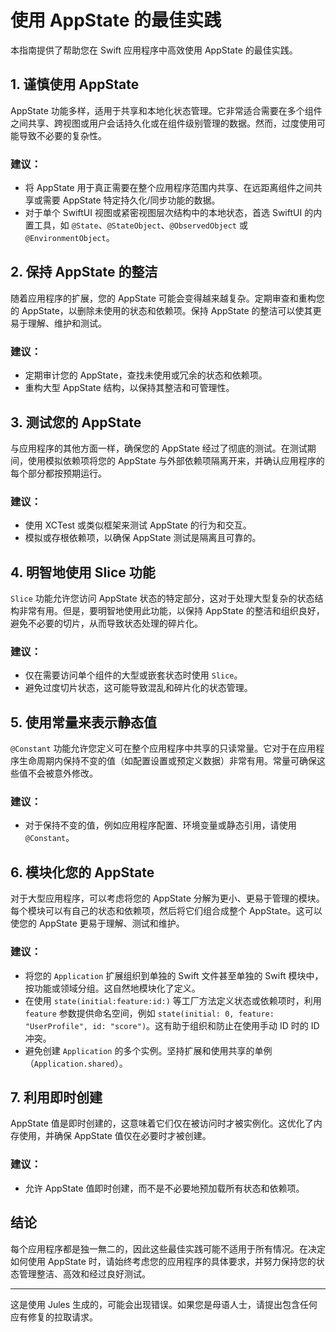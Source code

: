 # 使用 AppState 的最佳实践

本指南提供了帮助您在 Swift 应用程序中高效使用 AppState 的最佳实践。

## 1. 谨慎使用 AppState

AppState 功能多样，适用于共享和本地化状态管理。它非常适合需要在多个组件之间共享、跨视图或用户会话持久化或在组件级别管理的数据。然而，过度使用可能导致不必要的复杂性。

### 建议：
- 将 AppState 用于真正需要在整个应用程序范围内共享、在远距离组件之间共享或需要 AppState 特定持久化/同步功能的数据。
- 对于单个 SwiftUI 视图或紧密视图层次结构中的本地状态，首选 SwiftUI 的内置工具，如 `@State`、`@StateObject`、`@ObservedObject` 或 `@EnvironmentObject`。

## 2. 保持 AppState 的整洁

随着应用程序的扩展，您的 AppState 可能会变得越来越复杂。定期审查和重构您的 AppState，以删除未使用的状态和依赖项。保持 AppState 的整洁可以使其更易于理解、维护和测试。

### 建议：
- 定期审计您的 AppState，查找未使用或冗余的状态和依赖项。
- 重构大型 AppState 结构，以保持其整洁和可管理性。

## 3. 测试您的 AppState

与应用程序的其他方面一样，确保您的 AppState 经过了彻底的测试。在测试期间，使用模拟依赖项将您的 AppState 与外部依赖项隔离开来，并确认应用程序的每个部分都按预期运行。

### 建议：
- 使用 XCTest 或类似框架来测试 AppState 的行为和交互。
- 模拟或存根依赖项，以确保 AppState 测试是隔离且可靠的。

## 4. 明智地使用 Slice 功能

`Slice` 功能允许您访问 AppState 状态的特定部分，这对于处理大型复杂的状态结构非常有用。但是，要明智地使用此功能，以保持 AppState 的整洁和组织良好，避免不必要的切片，从而导致状态处理的碎片化。

### 建议：
- 仅在需要访问单个组件的大型或嵌套状态时使用 `Slice`。
- 避免过度切片状态，这可能导致混乱和碎片化的状态管理。

## 5. 使用常量来表示静态值

`@Constant` 功能允许您定义可在整个应用程序中共享的只读常量。它对于在应用程序生命周期内保持不变的值（如配置设置或预定义数据）非常有用。常量可确保这些值不会被意外修改。

### 建议：
- 对于保持不变的值，例如应用程序配置、环境变量或静态引用，请使用 `@Constant`。

## 6. 模块化您的 AppState

对于大型应用程序，可以考虑将您的 AppState 分解为更小、更易于管理的模块。每个模块可以有自己的状态和依赖项，然后将它们组合成整个 AppState。这可以使您的 AppState 更易于理解、测试和维护。

### 建议：
- 将您的 `Application` 扩展组织到单独的 Swift 文件甚至单独的 Swift 模块中，按功能或领域分组。这自然地模块化了定义。
- 在使用 `state(initial:feature:id:)` 等工厂方法定义状态或依赖项时，利用 `feature` 参数提供命名空间，例如 `state(initial: 0, feature: "UserProfile", id: "score")`。这有助于组织和防止在使用手动 ID 时的 ID 冲突。
- 避免创建 `Application` 的多个实例。坚持扩展和使用共享的单例（`Application.shared`）。

## 7. 利用即时创建

AppState 值是即时创建的，这意味着它们仅在被访问时才被实例化。这优化了内存使用，并确保 AppState 值仅在必要时才被创建。

### 建议：
- 允许 AppState 值即时创建，而不是不必要地预加载所有状态和依赖项。

## 结论

每个应用程序都是独一無二的，因此这些最佳实践可能不适用于所有情况。在决定如何使用 AppState 时，请始终考虑您的应用程序的具体要求，并努力保持您的状态管理整洁、高效和经过良好测试。

---
这是使用 Jules 生成的，可能会出现错误。如果您是母语人士，请提出包含任何应有修复的拉取请求。
